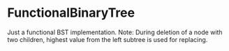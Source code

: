 # FunctionalBinaryTree

Just a functional BST implementation. Note: During deletion of a node with two children, highest value from the left subtree is used for replacing.